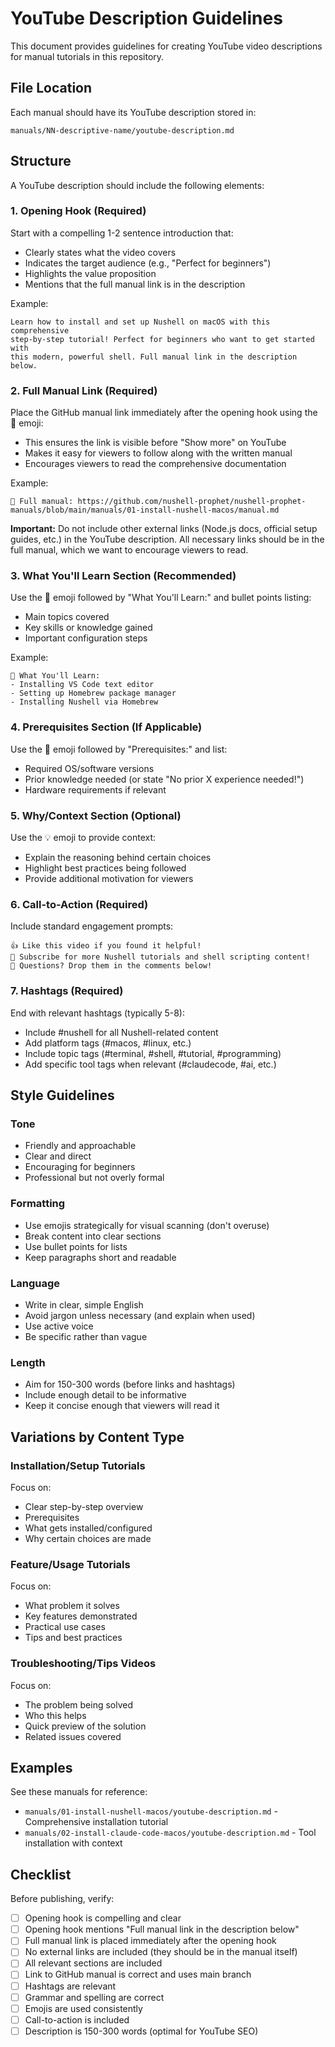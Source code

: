 # YouTube Description Guidelines

This document provides guidelines for creating YouTube video descriptions for manual tutorials in this repository.

## File Location

Each manual should have its YouTube description stored in:
```
manuals/NN-descriptive-name/youtube-description.md
```

## Structure

A YouTube description should include the following elements:

### 1. Opening Hook (Required)
Start with a compelling 1-2 sentence introduction that:
- Clearly states what the video covers
- Indicates the target audience (e.g., "Perfect for beginners")
- Highlights the value proposition
- Mentions that the full manual link is in the description

Example:
```
Learn how to install and set up Nushell on macOS with this comprehensive
step-by-step tutorial! Perfect for beginners who want to get started with
this modern, powerful shell. Full manual link in the description below.
```

### 2. Full Manual Link (Required)
Place the GitHub manual link immediately after the opening hook using the 📖 emoji:
- This ensures the link is visible before "Show more" on YouTube
- Makes it easy for viewers to follow along with the written manual
- Encourages viewers to read the comprehensive documentation

Example:
```
📖 Full manual: https://github.com/nushell-prophet/nushell-prophet-manuals/blob/main/manuals/01-install-nushell-macos/manual.md
```

**Important:** Do not include other external links (Node.js docs, official setup guides, etc.) in the YouTube description. All necessary links should be in the full manual, which we want to encourage viewers to read.

### 3. What You'll Learn Section (Recommended)
Use the 🔧 emoji followed by "What You'll Learn:" and bullet points listing:
- Main topics covered
- Key skills or knowledge gained
- Important configuration steps

Example:
```
🔧 What You'll Learn:
- Installing VS Code text editor
- Setting up Homebrew package manager
- Installing Nushell via Homebrew
```

### 4. Prerequisites Section (If Applicable)
Use the 📝 emoji followed by "Prerequisites:" and list:
- Required OS/software versions
- Prior knowledge needed (or state "No prior X experience needed!")
- Hardware requirements if relevant

### 5. Why/Context Section (Optional)
Use the 💡 emoji to provide context:
- Explain the reasoning behind certain choices
- Highlight best practices being followed
- Provide additional motivation for viewers

### 6. Call-to-Action (Required)
Include standard engagement prompts:
```
👍 Like this video if you found it helpful!
🔔 Subscribe for more Nushell tutorials and shell scripting content!
💬 Questions? Drop them in the comments below!
```

### 7. Hashtags (Required)
End with relevant hashtags (typically 5-8):
- Include #nushell for all Nushell-related content
- Add platform tags (#macos, #linux, etc.)
- Include topic tags (#terminal, #shell, #tutorial, #programming)
- Add specific tool tags when relevant (#claudecode, #ai, etc.)

## Style Guidelines

### Tone
- Friendly and approachable
- Clear and direct
- Encouraging for beginners
- Professional but not overly formal

### Formatting
- Use emojis strategically for visual scanning (don't overuse)
- Break content into clear sections
- Use bullet points for lists
- Keep paragraphs short and readable

### Language
- Write in clear, simple English
- Avoid jargon unless necessary (and explain when used)
- Use active voice
- Be specific rather than vague

### Length
- Aim for 150-300 words (before links and hashtags)
- Include enough detail to be informative
- Keep it concise enough that viewers will read it

## Variations by Content Type

### Installation/Setup Tutorials
Focus on:
- Clear step-by-step overview
- Prerequisites
- What gets installed/configured
- Why certain choices are made

### Feature/Usage Tutorials
Focus on:
- What problem it solves
- Key features demonstrated
- Practical use cases
- Tips and best practices

### Troubleshooting/Tips Videos
Focus on:
- The problem being solved
- Who this helps
- Quick preview of the solution
- Related issues covered

## Examples

See these manuals for reference:
- `manuals/01-install-nushell-macos/youtube-description.md` - Comprehensive installation tutorial
- `manuals/02-install-claude-code-macos/youtube-description.md` - Tool installation with context

## Checklist

Before publishing, verify:
- [ ] Opening hook is compelling and clear
- [ ] Opening hook mentions "Full manual link in the description below"
- [ ] Full manual link is placed immediately after the opening hook
- [ ] No external links are included (they should be in the manual itself)
- [ ] All relevant sections are included
- [ ] Link to GitHub manual is correct and uses main branch
- [ ] Hashtags are relevant
- [ ] Grammar and spelling are correct
- [ ] Emojis are used consistently
- [ ] Call-to-action is included
- [ ] Description is 150-300 words (optimal for YouTube SEO)
